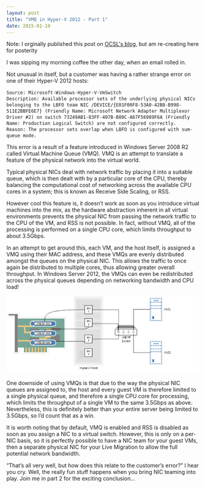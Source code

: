 ```yaml
---
layout: post
title: "VMQ in Hyper-V 2012 - Part 1"
date: 2015-01-19
---
```


Note: I orginally published this post on [OCSL's blog](http://ocsl.co.uk/news-events/blog/?p=391), but am re-creating here for posterity 

I was sipping my morning coffee the other day, when an email rolled in. 

Not unusual in itself, but a customer was having a rather strange error on one of their Hyper-V 2012 hosts:

```
Source: Microsoft-Windows-Hyper-V-VmSwitch
Description: Available processor sets of the underlying physical NICs belonging to the LBFO team NIC /DEVICE/{E01F00F8-53A0-42B8-B998-511E2BBFE6E7} (Friendly Name: Microsoft Network Adapter Multiplexor Driver #2) on switch 73249AB1-83FF-407B-B80C-A67F56989F6A (Friendly Name: Production Logical Switch) are not configured correctly.
Reason: The processor sets overlap when LBFO is configured with sum-queue mode.
```

This error is a result of a feature introduced in Windows Server 2008 R2 called Virtual Machine Queue (VMQ). VMQ is an attempt to translate a feature of the physical network into the virtual world.

Typical physical NICs deal with network traffic by placing it into a suitable queue, which is then dealt with by a particular core of the CPU, thereby balancing the computational cost of networking across the available CPU cores in a system; this is known as Receive Side Scaling, or RSS.

However cool this feature is, it doesn’t work as soon as you introduce virtual machines into the mix, as the hardware abstraction inherent in all virtual environments prevents the physical NIC from passing the network traffic to the CPU of the VM, and RSS is not possible. In fact, without VMQ, all of the processing is performed on a single CPU core, which limits throughput to about 3.5Gbps.

In an attempt to get around this, each VM, and the host itself, is assigned a VMQ using their MAC address, and these VMQs are evenly distributed amongst the queues on the physical NIC. This allows the traffic to once again be distributed to multiple cores, thus allowing greater overall throughput. In Windows Server 2012, the VMQs can even be redistributed across the physical queues depending on networking bandwidth and CPU load!

![VMQ Overview](/images/virtual-machine-queue.jpg)

One downside of using VMQs is that due to the way the physical NIC queues are assigned to, the host and every guest VM is therefore limited to a single physical queue, and therefore a single CPU core for processing, which limits the throughput of a single VM to the same 3.5Gbps as above. Nevertheless, this is definitely better than your entire server being limited to 3.5Gbps, so I’d count that as a win.

It is worth noting that by default, VMQ is enabled and RSS is disabled as soon as you assign a NIC to a virtual switch. However, this is only on a per-NIC basis, so it is perfectly possible to have a NIC team for your guest VMs, then a separate physical NIC for your Live Migration to allow the full potential network bandwidth.

“That’s all very well, but how does this relate to the customer’s error?” I hear you cry. Well, the really fun stuff happens when you bring NIC teaming into play. Join me in part 2 for the exciting conclusion…